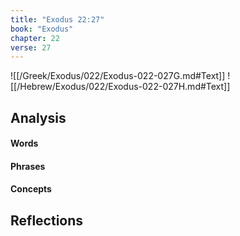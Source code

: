 ```yaml
---
title: "Exodus 22:27"
book: "Exodus"
chapter: 22
verse: 27
---
```

![[/Greek/Exodus/022/Exodus-022-027G.md#Text]]
![[/Hebrew/Exodus/022/Exodus-022-027H.md#Text]]

## Analysis

#### Words

#### Phrases

#### Concepts

## Reflections
